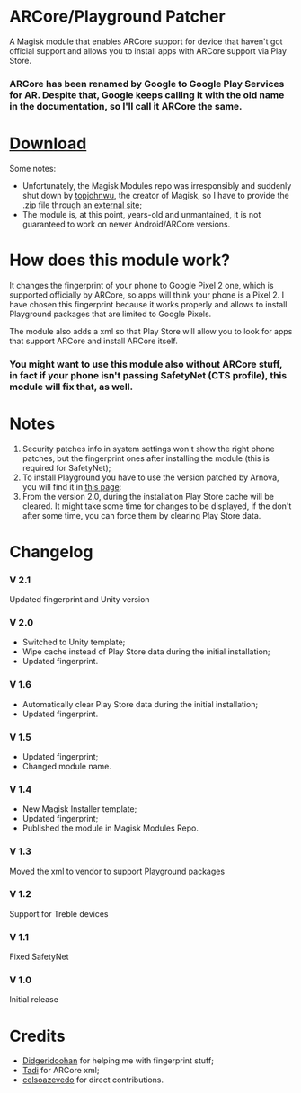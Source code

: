 # ARCore/Playground Patcher
A Magisk module that enables ARCore support for device that haven't got official support and allows you to install apps with ARCore support via Play Store.

### ARCore has been renamed by Google to Google Play Services for AR. Despite that, Google keeps calling it with the old name in the documentation, so I'll call it ARCore the same.

# [Download](https://www.celsoazevedo.com/files/random/ARCore_Playground_Patcher-v2.1.zip)
Some notes:
- Unfortunately, the Magisk Modules repo was irresponsibly and suddenly shut down by [topjohnwu](https://github.com/topjohnwu), the creator of Magisk, so I have to provide the .zip file through an [external site](https://www.celsoazevedo.com/files/random/ARCore_Playground_Patcher-v2.1.zip);
- The module is, at this point, years-old and unmantained, it is not guaranteed to work on newer Android/ARCore versions.

# How does this module work?
It changes the fingerprint of your phone to Google Pixel 2 one, which is supported officially by ARCore, so apps will think your phone is a Pixel 2. I have chosen this fingerprint because it works properly and allows to install Playground packages that are limited to Google Pixels.

The module also adds a xml so that Play Store will allow you to look for apps that support ARCore and install ARCore itself.

### You might want to use this module also without ARCore stuff, in fact if your phone isn't passing SafetyNet (CTS profile), this module will fix that, as well.

# Notes
1. Security patches info in system settings won't show the right phone patches, but the fingerprint ones after installing the module (this is required for SafetyNet);
2. To install Playground you have to use the version patched by Arnova, you will find it in [this page](https://www.celsoazevedo.com/files/android/google-camera/ar/):
3. From the version 2.0, during the installation Play Store cache will be cleared. It might take some time for changes to be displayed, if the don't after some time, you can force them by clearing Play Store data.

# Changelog

### V 2.1
Updated fingerprint and Unity version

### V 2.0
- Switched to Unity template;
- Wipe cache instead of Play Store data during the initial installation;
- Updated fingerprint.

### V 1.6
- Automatically clear Play Store data during the initial installation;
- Updated fingerprint.

### V 1.5
- Updated fingerprint;
- Changed module name.

### V 1.4

- New Magisk Installer template;
- Updated fingerprint;
- Published the module in Magisk Modules Repo.

### V 1.3

Moved the xml to vendor to support Playground packages

### V 1.2

Support for Treble devices

### V 1.1

Fixed SafetyNet

### V 1.0

Initial release

# Credits
- [Didgeridoohan](https://github.com/Didgeridoohan) for helping me with fingerprint stuff;
- [Tadi](https://github.com/TadiT7) for ARCore xml;
- [celsoazevedo](https://github.com/celsoazevedo) for direct contributions.
